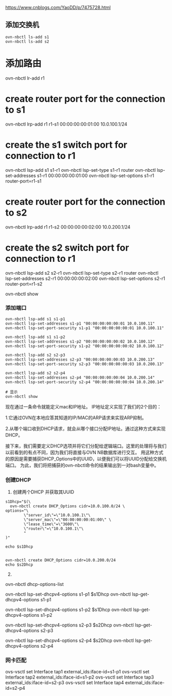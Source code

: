 https://www.cnblogs.com/YaoDD/p/7475728.html

## 添加交换机
```
ovn-nbctl ls-add s1
ovn-nbctl ls-add s2
```

# 添加路由
ovn-nbctl lr-add r1

# create router port for the connection to s1
ovn-nbctl lrp-add r1 r1-s1 00:00:00:00:01:00 10.0.100.1/24

# create the s1 switch port for connection to r1
ovn-nbctl lsp-add s1 s1-r1
ovn-nbctl lsp-set-type s1-r1 router
ovn-nbctl lsp-set-addresses s1-r1 00:00:00:00:01:00
ovn-nbctl lsp-set-options s1-r1 router-port=r1-s1

# create router port for the connection to s2
ovn-nbctl lrp-add r1 r1-s2 00:00:00:00:02:00 10.0.200.1/24

# create the s2 switch port for connection to r1

ovn-nbctl lsp-add s2 s2-r1
ovn-nbctl lsp-set-type s2-r1 router
ovn-nbctl lsp-set-addresses s2-r1 00:00:00:00:02:00
ovn-nbctl lsp-set-options s2-r1 router-port=r1-s2

ovn-nbctl show


### 添加端口
```
ovn-nbctl lsp-add s1 s1-p1
ovn-nbctl lsp-set-addresses s1-p1 "00:00:00:00:00:01 10.0.100.11"
ovn-nbctl lsp-set-port-security s1-p1 "00:00:00:00:00:01 10.0.100.11"

ovn-nbctl lsp-add s1 s1-p2
ovn-nbctl lsp-set-addresses s1-p2 "00:00:00:00:00:02 10.0.100.12"
ovn-nbctl lsp-set-port-security s1-p2 "00:00:00:00:00:02 10.0.100.12"

ovn-nbctl lsp-add s2 s2-p3
ovn-nbctl lsp-set-addresses s2-p3 "00:00:00:00:00:03 10.0.200.13"
ovn-nbctl lsp-set-port-security s2-p3 "00:00:00:00:00:03 10.0.200.13"

ovn-nbctl lsp-add s2 s2-p4
ovn-nbctl lsp-set-addresses s2-p4 "00:00:00:00:00:04 10.0.200.14"
ovn-nbctl lsp-set-port-security s2-p4 "00:00:00:00:00:04 10.0.200.14"

# 显示
ovn-nbctl show

```
现在通过一条命令就能定义mac和IP地址。 IP地址定义实现了我们的2个目的：

1.它通过OVN在本地应答其知道的IP/MAC的ARP请求来实现ARP抑制。

2.从哪个端口收到DHCP请求，就会从哪个接口分配IP地址。通过这种方式来实现DHCP。

接下来，我们需要定义DHCP选项并将它们分配给逻辑端口。这里的处理将与我们以前看到的有点不同，因为我们将直接与OVN NB数据库进行交互。
用这种方式的原因是需要捕获DHCP_Options中的UUID，以便我们可以将UUID分配给交换机端口。 为此，我们将把捕获的ovn-nbctl命令的结果输出到一对bash变量中。

### 创建DHCP

1. 创建两个DHCP 并获取其UUID
```
s1Dhcp="$(\
  ovn-nbctl create DHCP_Options cidr=10.0.100.0/24 \
options="\
        \"server_id\"=\"10.0.100.1\"\
        \"server_mac\"=\"00:00:00:00:01:00\" \
        \"lease_time\"=\"3600\"\
        \"router\"=\"10.0.100.1\"\
        "
)"

echo $s1Dhcp


ovn-nbctl create DHCP_Options cidr=10.0.200.0/24
echo $s2Dhcp

```

2.  
ovn-nbctl dhcp-options-list


ovn-nbctl lsp-set-dhcpv4-options s1-p1 $s1Dhcp
ovn-nbctl lsp-get-dhcpv4-options s1-p1

ovn-nbctl lsp-set-dhcpv4-options s1-p2 $s1Dhcp
ovn-nbctl lsp-get-dhcpv4-options s1-p2

ovn-nbctl lsp-set-dhcpv4-options s2-p3 $s2Dhcp
ovn-nbctl lsp-get-dhcpv4-options s2-p3

ovn-nbctl lsp-set-dhcpv4-options s2-p4 $s2Dhcp
ovn-nbctl lsp-get-dhcpv4-options s2-p4

### 网卡匹配
ovs-vsctl set Interface tap1 external_ids:iface-id=s1-p1
ovs-vsctl set Interface tap2 external_ids:iface-id=s1-p2
ovs-vsctl set Interface tap3 external_ids:iface-id=s2-p3
ovs-vsctl set Interface tap4 external_ids:iface-id=s2-p4
